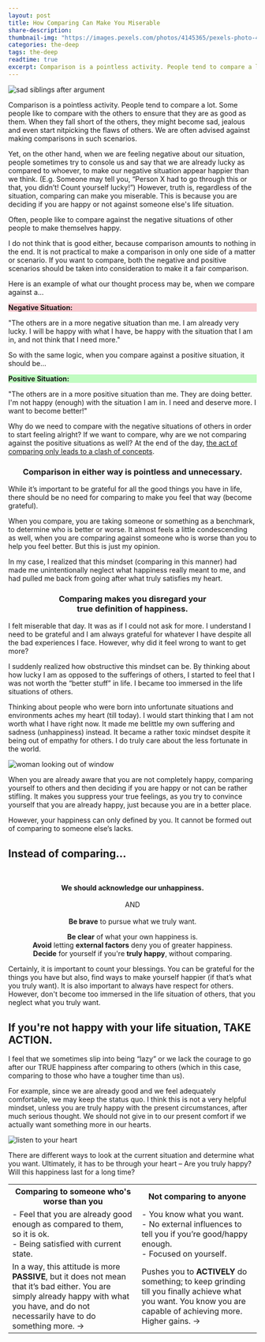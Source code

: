 ```yaml
---
layout: post
title: How Comparing Can Make You Miserable
share-description:
thumbnail-img: "https://images.pexels.com/photos/4145365/pexels-photo-4145365.jpeg"
categories: the-deep
tags: the-deep
readtime: true
excerpt: Comparison is a pointless activity. People tend to compare a lot. Some people like to compare with the others to ensure that they are as good as them. When they fall short of the others, they might become sad, jealous and even start nitpicking the flaws of others. We are often advised against making comparisons in such scenarios.
---
```


![sad siblings after argument](https://images.pexels.com/photos/4145365/pexels-photo-4145365.jpeg)

Comparison is a pointless activity. People tend to compare a lot. Some people like to compare with the others to ensure that they are as good as them. When they fall short of the others, they might become sad, jealous and even start nitpicking the flaws of others. We are often advised against making comparisons in such scenarios.

Yet, on the other hand, when we are feeling negative about our situation, people sometimes try to console us and say that we are already lucky as compared to whoever, to make our negative situation appear happier than we think. (E.g. Someone may tell you, “Person X had to go through this or that, you didn’t! Count yourself lucky!”) However, truth is, regardless of the situation, comparing can make you miserable. This is because you are deciding if you are happy or not against someone else's life situation.

Often, people like to compare against the negative situations of other people to make themselves happy.

I do not think that is good either, because comparison amounts to nothing in the end. It is not practical to make a comparison in only one side of a matter or scenario. If you want to compare, both the negative and positive scenarios should be taken into consideration to make it a fair comparison.

Here is an example of what our thought process may be, when we compare against a...

<div class="flexbox-bord">
  <div style="background-color: #f9c9cf;"><p><b>Negative Situation:</b></p></div>
  <div>"The others are in a more negative situation than me. I am already very lucky. I will be happy with what I have, be happy with the situation that I am in, and not think that I need more."</div>
</div>

So with the same logic, when you compare against a positive situation, it should be...

<div class="flexbox-bord">
  <div style="background-color: #c0fcc1;"><p><b>Positive Situation:</b></p></div>
  <div>"The others are in a more positive situation than me. They are doing better. I'm not happy (enough) with the situation I am in. I need and deserve more. I want to become better!"</div>
</div>

Why do we need to compare with the negative situations of others in order to start feeling alright? If we want to compare, why are we not comparing against the positive situations as well? At the end of the day, <u>the act of comparing only leads to a clash of concepts</u>.

<h3 style="text-align:center;">Comparison in either way is pointless and unnecessary.</h3>

While it’s important to be grateful for all the good things you have in life, there should be no need for comparing to make you feel that way (become grateful).

When you compare, you are taking someone or something as a benchmark, to determine who is better or worse. It almost feels a little condescending as well, when you are comparing against someone who is worse than you to help you feel better. But this is just my opinion.

In my case, I realized that this mindset (comparing in this manner) had made me unintentionally neglect what happiness really meant to me, and had pulled me back from going after what truly satisfies my heart.

<h3 style="text-align:center;">Comparing makes you disregard your
<br/>true definition of happiness.</h3>

I felt miserable that day. It was as if I could not ask for more. I understand I need to be grateful and I am always grateful for whatever I have despite all the bad experiences I face. However, why did it feel wrong to want to get more?

I suddenly realized how obstructive this mindset can be. By thinking about how lucky I am as opposed to the sufferings of others, I started to feel that I was not worth the “better stuff” in life. I became too immersed in the life situations of others.

Thinking about people who were born into unfortunate situations and environments aches my heart (till today). I would start thinking that I am not worth what I have right now. It made me belittle my own suffering and sadness (unhappiness) instead. It became a rather toxic mindset despite it being out of empathy for others. I do truly care about the less fortunate in the world.

![woman looking out of window](https://images.pexels.com/photos/1101726/pexels-photo-1101726.jpeg?auto=compress&cs=tinysrgb&w=1260&h=750&dpr=2)

When you are already aware that you are not completely happy, comparing yourself to others and then deciding if you are happy or not can be rather stifling. It makes you suppress your true feelings, as you try to convince yourself that you are already happy, just because you are in a better place.

However, your happiness can only defined by you. It cannot be formed out of comparing to someone else’s lacks.

## Instead of comparing...
<br/>
<p style="text-align:center"><b>We should acknowledge our unhappiness.</b>
<br/><br/>AND
<br/><br/><b>Be brave</b> to pursue what we truly want.</p>

<div class="flexbox-bord" style="text-align:center;">
  <div style="flex-basis: 0; flex: 1;"><b>Be clear</b> of what your own happiness is.</div>
  <div style="flex-basis: 0; flex: 1;"><b>Avoid</b> letting <b>external factors</b> deny you of greater happiness.</div>
  <div style="flex-basis: 0; flex: 1;"><b>Decide</b> for yourself if you're <b>truly happy</b>, without comparing.</div>
</div>

Certainly, it is important to count your blessings. You can be grateful for the things you have but also, find ways to make yourself happier (if that’s what you truly want). It is also important to always have respect for others. However, don't become too immersed in the life situation of others, that you neglect what you truly want.

## If you're not happy with your life situation, TAKE ACTION.

I feel that we sometimes slip into being “lazy” or we lack the courage to go after our TRUE happiness after comparing to others (which in this case, comparing to those who have a tougher time than us).

For example, since we are already good and we feel adequately comfortable, we may keep the status quo. I think this is not a very helpful mindset, unless you are truly happy with the present circumstances, after much serious thought. We should not give in to our present comfort if we actually want something more in our hearts.

![listen to your heart](https://images.pexels.com/photos/7005819/pexels-photo-7005819.jpeg?auto=compress&cs=tinysrgb&w=1260&h=750&dpr=2)

There are different ways to look at the current situation and determine what you want. Ultimately, it has to be through your heart – Are you truly happy? Will this happiness last for a long time?

<table style="width:100%">
<tr>
  <th>Comparing to someone who's worse than you</th>
  <th>Not comparing to anyone</th>
</tr>
<tr>
  <td>- Feel that you are already good enough as compared to them, so it is ok.
  <br/>- Being satisfied with current state.</td>
  <td>- You know what you want. 
  <br/>- No external influences to tell you if you’re good/happy enough.
  <br/>- Focused on yourself.</td>
</tr>
<tr>
  <td>In a way, this attitude is more <b>PASSIVE</b>, but it does not mean that it’s bad either. You are simply already happy with what you have, and do not necessarily have to do something more. &#8594;</td>
  <td>Pushes you to <b>ACTIVELY</b> do something; to keep grinding till you finally achieve what you want. You know you are capable of achieving more. Higher gains. &#8594;</td>
</tr>
</table>
